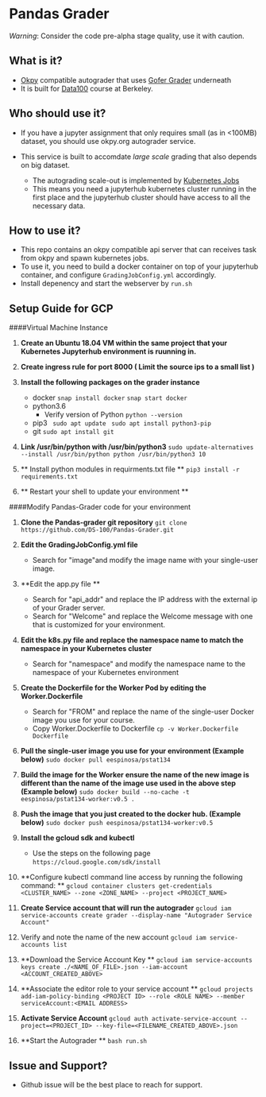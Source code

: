 Pandas Grader
============

*Warning*: Consider the code pre-alpha stage quality, use it with caution.

## What is it?
 - [Okpy](http://okpy.org) compatible autograder that uses [Gofer Grader](https://github.com/data-8/Gofer-Grader) underneath
 - It is built for [Data100](http://ds100.org) course at Berkeley.

## Who should use it?
- If you have a jupyter assignment that only requires small (as in <100MB) dataset, you should use okpy.org autograder service.

- This service is built to accomdate _large scale_ grading that also depends on big dataset.
   - The autograding scale-out is implemented by [Kubernetes Jobs](https://kubernetes.io/docs/concepts/workloads/controllers/jobs-run-to-completion/)
   - This means you need a jupyterhub kubernetes cluster running in the first place and the jupyterhub cluster should have access to all the necessary data. 

## How to use it?
- This repo contains an okpy compatible api server that can receives task from okpy and spawn kubernetes jobs. 
- To use it, you need to build a docker container on top of your jupyterhub container, and configure `GradingJobConfig.yml` accordingly.
- Install depenency and start the webserver by `run.sh`

## Setup Guide for GCP

####Virtual Machine Instance
1. **Create an Ubuntu 18.04 VM within the same project that your Kubernetes Jupyterhub environment is ruunning in.**
1. **Create ingress rule for port 8000 ( Limit the source ips to a small list )**

1. **Install the following packages on the grader instance**
	* docker
    	`snap install docker`
        `snap start docker`
	* python3.6
		* Verify version of Python
		 `python --version`
	* pip3
    ` sudo apt update`
    ` sudo apt install python3-pip`
    * git
    `sudo apt install git`
1. **Link /usr/bin/python with /usr/bin/python3**
`sudo update-alternatives --install /usr/bin/python python /usr/bin/python3 10`
1. ** Install python modules in requirments.txt file **
`pip3 install -r requirements.txt`

1. ** Restart your shell to update your environment **

####Modify Pandas-Grader code for your environment
1. **Clone the Pandas-grader git repository**
`git clone https://github.com/DS-100/Pandas-Grader.git`

1. **Edit the GradingJobConfig.yml file**
	* Search for "image"and modify the image name with your single-user image.

1. **Edit the app.py file  **
	* Search for "api_addr" and replace the IP address with the external ip of your Grader server.
    * Search for "Welcome" and replace the Welcome message with one that is customized for your environment.

1. **Edit the k8s.py file and replace the namespace name to match the namespace in your Kubernetes cluster**
	* Search for "namespace" and modify the namespace name to the namespace of your Kubernetes environment

1. **Create the Dockerfile for the Worker Pod by editing the Worker.Dockerfile**
	* Search for "FROM" and replace the name of the single-user Docker image you use for your course.
    * Copy Worker.Dockerfile to Dockerfile
    `cp -v Worker.Dockerfile Dockerfile`

1. **Pull the single-user image you use for your environment (Example below)**
	`sudo docker pull eespinosa/pstat134`

1. **Build the image for the Worker ensure the name of the new image is different than the name of the image use used in the above step  (Example below)**
 ` sudo docker build --no-cache -t eespinosa/pstat134-worker:v0.5 . `

1. **Push the image that you just created to the docker hub. (Example below)**
`
sudo docker push eespinosa/pstat134-worker:v0.5
`
1. **Install the gcloud sdk and kubectl**
	* Use the steps on the following page
	`https://cloud.google.com/sdk/install`
1. **Configure kubectl command line access by running the following command: **
	`gcloud container clusters get-credentials <CLUSTER_NAME> --zone <ZONE_NAME> --project <PROJECT_NAME>`

1. **Create Service account that will run the autograder**
`gcloud iam service-accounts create grader --display-name "Autograder Service Account"`

1. Verify and note the name of the new account 
`gcloud iam service-accounts list`

1. **Download the Service Account Key **
`gcloud iam service-accounts keys create ./<NAME_OF_FILE>.json --iam-account <ACCOUNT_CREATED_ABOVE>`

1. **Associate the editor role to your service account **
`gcloud projects add-iam-policy-binding <PROJECT ID> --role <ROLE NAME> --member serviceAccount:<EMAIL ADDRESS>`

1. **Activate Service Account**
`gcloud auth activate-service-account --project=<PROJECT_ID> --key-file=<FILENAME_CREATED_ABOVE>.json`

1. **Start the Autograder **
	`bash run.sh`

## Issue and Support?
- Github issue will be the best place to reach for support.
